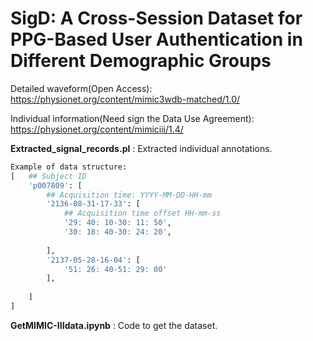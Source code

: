 # SigD: A Cross-Session Dataset for PPG-Based User Authentication in Different Demographic Groups


Detailed waveform(Open Access):  https://physionet.org/content/mimic3wdb-matched/1.0/  

Individual information(Need sign the Data Use Agreement): https://physionet.org/content/mimiciii/1.4/ 


**Extracted_signal_records.pl** : Extracted individual annotations.


``` py
Example of data structure:
[   ## Subject ID
    'p007809': [
        ## Acquisition time: YYYY-MM-DD-HH-mm
        '2136-08-31-17-33': [
            ## Acquisition time offset HH-mm-ss
            '29: 40: 10-30: 11: 50',
            '30: 18: 40-30: 24: 20',
            
        ],
        '2137-05-28-16-04': [
            '51: 26: 40-51: 29: 00'
        ],
        
    ]
]

```


**GetMIMIC-IIIdata.ipynb** : Code to get the dataset. 
